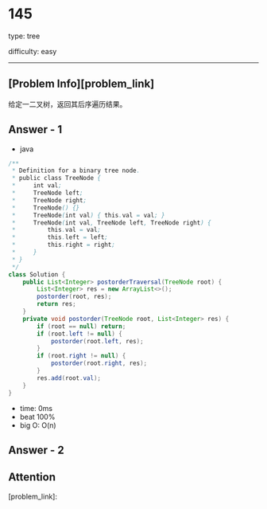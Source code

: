
# 145
type: tree

difficulty: easy

---

## [Problem Info][problem_link]
给定一二叉树，返回其后序遍历结果。

## Answer - 1

- java

```java
/**
 * Definition for a binary tree node.
 * public class TreeNode {
 *     int val;
 *     TreeNode left;
 *     TreeNode right;
 *     TreeNode() {}
 *     TreeNode(int val) { this.val = val; }
 *     TreeNode(int val, TreeNode left, TreeNode right) {
 *         this.val = val;
 *         this.left = left;
 *         this.right = right;
 *     }
 * }
 */
class Solution {
    public List<Integer> postorderTraversal(TreeNode root) {
        List<Integer> res = new ArrayList<>();
        postorder(root, res);
        return res;
    }
    private void postorder(TreeNode root, List<Integer> res) {
        if (root == null) return;
        if (root.left != null) {
            postorder(root.left, res);
        }
        if (root.right != null) {
            postorder(root.right, res);
        }
        res.add(root.val);
    }
}
```
- time: 0ms
- beat 100%
- big O: O(n)

## Answer - 2

## Attention

[problem_link]:

